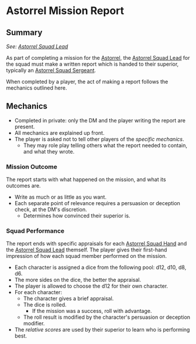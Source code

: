 # Astorrel Mission Report

## Summary

*See: [Astorrel Squad Lead](../../organisations/astorrel/ranks/astorrel-squad-lead.md)*

As part of completing a mission for the [Astorrel](../../organisations/astorrel/astorrel.md), the [Astorrel Squad Lead](../../organisations/astorrel/ranks/astorrel-squad-lead.md) for the squad must make a written report which is handed to their superior, typically an [Astorrel Squad Sergeant](../../organisations/astorrel/ranks/astorrel-squad-sergeant.md).

When completed by a player, the act of making a report follows the mechanics outlined here.

## Mechanics

- Completed in private: only the DM and the player writing the report are present.
- All mechanics are explained up front.
- The player is asked not to tell other players of the *specific mechanics*.
  - They may role play telling others what the report needed to contain, and what they wrote.

### Mission Outcome

The report starts with what happened on the mission, and what its outcomes are.

- Write as much or as little as you want.
- Each separate point of relevance requires a persuasion or deception check, at the DM's discretion.
  - Determines how convinced their superior is.

### Squad Performance

The report ends with specific appraisals for each [Astorrel Squad Hand](../../organisations/astorrel/ranks/astorrel-squad-hand.md) and the [Astorrel Squad Lead](../../organisations/astorrel/ranks/astorrel-squad-lead.md) themself. The player gives their first-hand impression of how each squad member performed on the mission.

- Each character is assigned a dice from the following pool: d12, d10, d8, d6.
- The more sides on the dice, the better the appraisal.
- The player is allowed to choose the d12 for their own character.
- For each character:
  - The character gives a brief appraisal.
  - The dice is rolled.
    - If the mission was a success, roll with advantage.
  - The roll result is modified by the character's persuasion or deception modifier.
- The *relative scores* are used by their superior to learn who is performing best.
